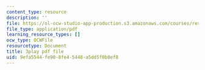 ```yaml
---
content_type: resource
description: ''
file: https://ol-ocw-studio-app-production.s3.amazonaws.com/courses/res-18-005-highlights-of-calculus-spring-2010/9efa5544fe908fe45448a5dd5f0b8ef8_oo1ZZlvT2LQ.pdf
file_type: application/pdf
learning_resource_types: []
ocw_type: OCWFile
resourcetype: Document
title: 3play pdf file
uid: 9efa5544-fe90-8fe4-5448-a5dd5f0b8ef8
---
```

